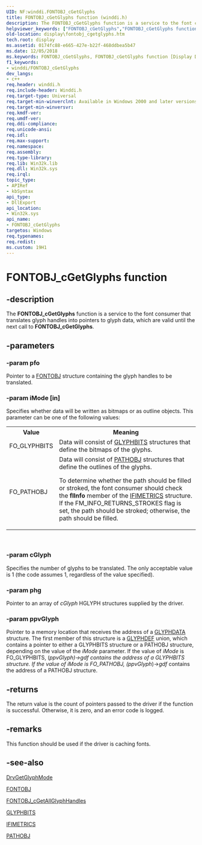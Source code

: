 ```yaml
---
UID: NF:winddi.FONTOBJ_cGetGlyphs
title: FONTOBJ_cGetGlyphs function (winddi.h)
description: The FONTOBJ_cGetGlyphs function is a service to the font consumer that translates glyph handles into pointers to glyph data, which are valid until the next call to FONTOBJ_cGetGlyphs.
helpviewer_keywords: ["FONTOBJ_cGetGlyphs","FONTOBJ_cGetGlyphs function [Display Devices]","display.fontobj_cgetglyphs","gdifncs_8e402f9d-4ce3-4907-921c-9c0335a3966b.xml","winddi/FONTOBJ_cGetGlyphs"]
old-location: display\fontobj_cgetglyphs.htm
tech.root: display
ms.assetid: 0174fc88-e665-427e-b22f-468ddbea5b47
ms.date: 12/05/2018
ms.keywords: FONTOBJ_cGetGlyphs, FONTOBJ_cGetGlyphs function [Display Devices], display.fontobj_cgetglyphs, gdifncs_8e402f9d-4ce3-4907-921c-9c0335a3966b.xml, winddi/FONTOBJ_cGetGlyphs
f1_keywords:
- winddi/FONTOBJ_cGetGlyphs
dev_langs:
- c++
req.header: winddi.h
req.include-header: Winddi.h
req.target-type: Universal
req.target-min-winverclnt: Available in Windows 2000 and later versions of the Windows operating systems.
req.target-min-winversvr: 
req.kmdf-ver: 
req.umdf-ver: 
req.ddi-compliance: 
req.unicode-ansi: 
req.idl: 
req.max-support: 
req.namespace: 
req.assembly: 
req.type-library: 
req.lib: Win32k.lib
req.dll: Win32k.sys
req.irql: 
topic_type:
- APIRef
- kbSyntax
api_type:
- DllExport
api_location:
- Win32k.sys
api_name:
- FONTOBJ_cGetGlyphs
targetos: Windows
req.typenames: 
req.redist: 
ms.custom: 19H1
---
```


# FONTOBJ_cGetGlyphs function


## -description


The <b>FONTOBJ_cGetGlyphs</b> function is a service to the font consumer that translates glyph handles into pointers to glyph data, which are valid until the next call to <b>FONTOBJ_cGetGlyphs</b>. 


## -parameters




### -param pfo

Pointer to a <a href="https://docs.microsoft.com/windows/desktop/api/winddi/ns-winddi-fontobj">FONTOBJ</a> structure containing the glyph handles to be translated.


### -param iMode [in]

Specifies whether data will be written as bitmaps or as outline objects. This parameter can be one of the following values:

<table>
<tr>
<th>Value</th>
<th>Meaning</th>
</tr>
<tr>
<td>
FO_GLYPHBITS

</td>
<td>
Data will consist of <a href="https://docs.microsoft.com/windows/desktop/api/winddi/ns-winddi-glyphbits">GLYPHBITS</a> structures that define the bitmaps of the glyphs.

</td>
</tr>
<tr>
<td>
FO_PATHOBJ

</td>
<td>
Data will consist of <a href="https://docs.microsoft.com/windows/desktop/api/winddi/ns-winddi-pathobj">PATHOBJ</a> structures that define the outlines of the glyphs.

To determine whether the path should be filled or stroked, the font consumer should check the <b>flInfo</b> member of the <a href="https://docs.microsoft.com/windows/desktop/api/winddi/ns-winddi-ifimetrics">IFIMETRICS</a> structure. If the FM_INFO_RETURNS_STROKES flag is set, the path should be stroked; otherwise, the path should be filled.

</td>
</tr>
</table>
 


### -param cGlyph

Specifies the number of glyphs to be translated. The only acceptable value is 1 (the code assumes 1, regardless of the value specified).


### -param phg

Pointer to an array of <i>cGlyph</i> HGLYPH structures supplied by the driver.


### -param ppvGlyph

Pointer to a memory location that receives the address of a <a href="https://docs.microsoft.com/windows/desktop/api/winddi/ns-winddi-glyphdata">GLYPHDATA</a> structure. The first member of this structure is a <a href="https://docs.microsoft.com/windows/desktop/api/winddi/ns-winddi-glyphdef">GLYPHDEF</a> union, which contains a pointer to either a GLYPHBITS structure or a PATHOBJ structure, depending on the value of the <i>iMode</i> parameter. If the value of <i>iMode</i> is FO_GLYPHBITS, (*<i>ppvGlyph)</i>-&gt;<i>gdf</i> contains the address of a GLYPHBITS structure. If the value of <i>iMode</i> is FO_PATHOBJ, (*<i>ppvGlyph</i>)-&gt;<i>gdf</i> contains the address of a PATHOBJ structure. 


## -returns



The return value is the count of pointers passed to the driver if the function is successful. Otherwise, it is zero, and an error code is logged.




## -remarks



This function should be used if the driver is caching fonts.




## -see-also




<a href="https://docs.microsoft.com/windows/desktop/api/winddi/nf-winddi-drvgetglyphmode">DrvGetGlyphMode</a>



<a href="https://docs.microsoft.com/windows/desktop/api/winddi/ns-winddi-fontobj">FONTOBJ</a>



<a href="https://docs.microsoft.com/windows/desktop/api/winddi/nf-winddi-fontobj_cgetallglyphhandles">FONTOBJ_cGetAllGlyphHandles</a>



<a href="https://docs.microsoft.com/windows/desktop/api/winddi/ns-winddi-glyphbits">GLYPHBITS</a>



<a href="https://docs.microsoft.com/windows/desktop/api/winddi/ns-winddi-ifimetrics">IFIMETRICS</a>



<a href="https://docs.microsoft.com/windows/desktop/api/winddi/ns-winddi-pathobj">PATHOBJ</a>
 

 

